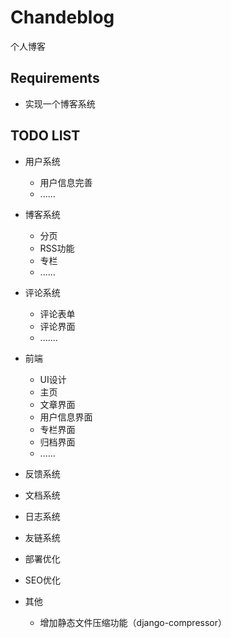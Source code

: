 # Chandeblog
个人博客

## Requirements
* 实现一个博客系统
## TODO LIST

* 用户系统
    * 用户信息完善
    * ......
    
* 博客系统
    * 分页
    * RSS功能
    * 专栏
    * ......
   
* 评论系统 
    * 评论表单
    * 评论界面
    * .......
    
* 前端
    * UI设计
    * 主页
    * 文章界面
    * 用户信息界面
    * 专栏界面
    * 归档界面
    * ......

* 反馈系统
    
    
* 文档系统
    
    
* 日志系统
    
    
* 友链系统
    
   
* 部署优化


* SEO优化


* 其他
    * 增加静态文件压缩功能（django-compressor）